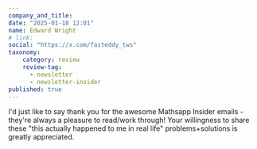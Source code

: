 ```yaml
---
company_and_title: 
date: "2025-01-18 12:01"
name: Edward Wright
# link:
social: "https://x.com/fasteddy_tws"
taxonomy:
    category: review
    review-tag:
      - newsletter
      - newsletter-insider
published: true
---
```


I'd just like to say thank you for the awesome Mathsapp Insider emails - they're always a pleasure to read/work through! Your willingness to share these "this actually happened to me in real life" problems+solutions is greatly appreciated.
